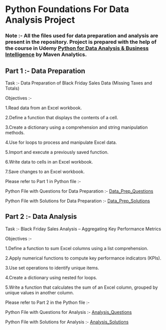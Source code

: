 # Python Foundations For Data Analysis Project

### Note :- All the files used for data preparation and analysis are present in the repository. Project is prepared with the help of the course in Udemy [Python for Data Analysis & Business Intelligence](https://www.udemy.com/course/python-foundations-for-data-analysis/?srsltid=AfmBOoqFQbRnqAMG_faRyXEQ44FaPWVXS8Zd31mF2-cbhDYglc-whdap&couponCode=NVDIN35) by Maven Analytics.

## Part 1 :- Data Preparation

Task :- Data Preparation of Black Friday Sales Data (Missing Taxes and Totals)

Objectives :-

1.Read data from an Excel workbook.

2.Define a function that displays the contents of a cell.

3.Create a dictionary using a comprehension and string manipulation methods.

4.Use for loops to process and manipulate Excel data.

5.Import and execute a previously saved function.

6.Write data to cells in an Excel workbook.

7.Save changes to an Excel workbook.

Please refer to Part 1 in Python file :-

Python File with Questions for Data Preparation :- [Data_Prep_Questions](https://github.com/aa-abhinavacharya/Python_Foundations_For_Data_Analysis_Basic_Project/blob/main/maven_ski_shop_analysis.ipynb)

Python File with Solutions for Data Preparation :- [Data_Prep_Solutions](https://github.com/aa-abhinavacharya/Python_Foundations_For_Data_Analysis_Basic_Project/blob/main/maven_ski_shop_analysis_solutions.ipynb)

## Part 2 :- Data Analysis

Task :- Black Friday Sales Analysis – Aggregating Key Performance Metrics

Objectives :- 

1.Define a function to sum Excel columns using a list comprehension.

2.Apply numerical functions to compute key performance indicators (KPIs).

3.Use set operations to identify unique items.

4.Create a dictionary using nested for loops.

5.Write a function that calculates the sum of an Excel column, grouped by unique values in another column.

Please refer to Part 2 in the Python file :- 

Python File with Questions for Analysis :- [Analysis_Questions](https://github.com/aa-abhinavacharya/Python_Foundations_For_Data_Analysis_Basic_Project/blob/main/maven_ski_shop_analysis.ipynb)

Python File with Solutions for Analysis :- [Analysis_Solutions](https://github.com/aa-abhinavacharya/Python_Foundations_For_Data_Analysis_Basic_Project/blob/main/maven_ski_shop_analysis_solutions.ipynb)
